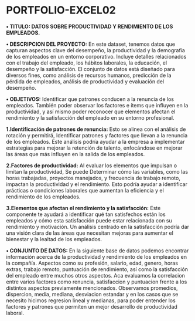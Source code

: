 # PORTFOLIO-EXCEL02

**• TITULO: DATOS SOBRE PRODUCTIVIDAD Y RENDIMIENTO DE LOS EMPLEADOS.**

**•	DESCRIPCION DEL PROYECTO:** En este dataset, tenemos datos que capturan aspectos clave del desempeño, la productividad y la demografía de los empleados en un entorno corporativo. Incluye detalles relacionados con el trabajo del empleado, los hábitos laborales, la educación, el desempeño y la satisfacción. El conjunto de datos está diseñado para diversos fines, como análisis de recursos humanos, predicción de la pérdida de empleados, análisis de productividad y evaluación del desempeño.

**•	OBJETIVOS:** Identificar que patrones conducen a la renuncia de los empleados. También poder observar los factores e ítems que influyen en la productividad, y así mismo poder reconocer que elementos afectan el rendimiento y la satisfacción del empleado en su entorno profesional.

**1.Identificación de patrones de renuncia:** Esto se alinea con el análisis de rotación y permitirá, Identificar patrones y factores que llevan a la renuncia de los empleados. Este análisis podría ayudar a la empresa a implementar estrategias para mejorar la retención de talento, enfocándose en mejorar las áreas que más influyen en la salida de los empleados.

**2.Factores de productividad:** Al evaluar los elementos que impulsan o limitan la productividad, Se puede Determinar cómo las variables, como las horas trabajadas, proyectos manejados, y frecuencia de trabajo remoto, impactan la productividad y el rendimiento. Esto podría ayudar a identificar prácticas o condiciones laborales que aumentan la eficiencia y el rendimiento de los empleados.

**3.Elementos que afectan el rendimiento y la satisfacción:** Este componente te ayudará a identificar qué tan satisfechos están los empleados y cómo esta satisfacción puede estar relacionada con su rendimiento y motivación. Un análisis centrado en la satisfacción podría dar una visión clara de las áreas que necesitan mejoras para aumentar el bienestar y la lealtad de los empleados.

**•	CONJUNTO DE DATOS:** En la siguiente base de datos podemos encontrar información acerca de la productividad y rendimiento de los empleados en la compañía. Aspectos como su profesión, salario, edad, genero, horas extras, trabajo remoto, puntuación de rendimiento, así como la satisfacción del empleado entre muchos otros aspectos. Aca evaluamos la correlacion entre varios factores como renuncia, satisfaccion y puntuacion frente a los distintos aspectos previamente mencionados. Observamos promedios, dispercion, media, mediana, desviacion estandar y en los casos que se necesito hicimos regresion lineal y medianas, para poder entender los factores y patrones que permiten un mejor desarrollo de productividad laboral.
